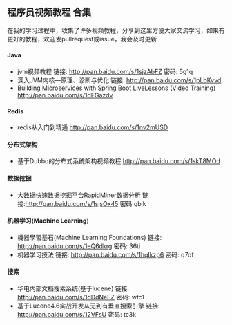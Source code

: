 ## 程序员视频教程 合集

在我的学习过程中，收集了许多视频教程，分享到这里方便大家交流学习，如果有更好的教程，欢迎发pullrequest或issue，我会及时更新

#### Java

+ jvm视频教程 链接: http://pan.baidu.com/s/1sjzAbFZ 密码: 5g1q
+ 深入JVM内核—原理、诊断与优化 链接: http://pan.baidu.com/s/1pLbKvvd
+ Building Microservices with Spring Boot LiveLessons (Video Training)  http://pan.baidu.com/s/1dFGazdv

#### Redis

+ redis从入门到精通 http://pan.baidu.com/s/1nv2mUSD

#### 分布式架构

+ 基于Dubbo的分布式系统架构视频教程 http://pan.baidu.com/s/1skT8MOd

#### 数据挖掘

+ 大数据快速数据挖掘平台RapidMiner数据分析 链接:http://pan.baidu.com/s/1sjsOx45 密码:gbjk

#### 机器学习(Machine Learning)

+ 機器學習基石(Machine Learning Foundations) 链接: http://pan.baidu.com/s/1eQ6dkrg 密码: 36ti
+ 机器学习技法 链接: http://pan.baidu.com/s/1hqIkzp6 密码: q7qf

#### 搜索

+ 华电内部文档搜索系统(基于lucene) 链接: http://pan.baidu.com/s/1dDdNeFZ 密码: wtc1
+ 基于Lucene4.6实战开发从无到有垂直搜索引擎 链接: http://pan.baidu.com/s/12VFsU 密码: tc3k
